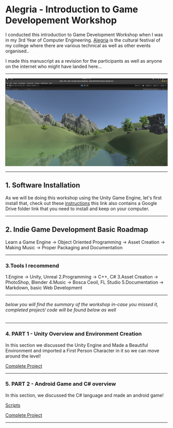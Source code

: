 # Alegria - Introduction to Game Developement Workshop

I conducted this introduction to Game Development Workshop when I was in my 3rd Year of Computer Engineering. [Alegria](https://alegria.co.in/) is the cultural festival of my college where there are various technical as well as other events organised..

I made this manuscript as a revision for the participants as well as anyone on the internet who might have landed here...

---

![img](banner.png)

---

## 1. Software Installation
As we will be doing this workshop using the Unity Game Engine, let's first install that, check out these [instructions](./install-instructions/instructions.md) this link also contains a Google Drive folder link that you need to install and keep on your computer.

---

## 2. Indie Game Development Basic Roadmap
Learn a Game Engine -> Object Oriented Programming -> Asset Creation -> Making Music -> Proper Packaging and Documentation

---

### 3.Tools I recommend
1.Engine -> Unity, Unreal
2.Programming -> C++, C#
3.Asset Creation -> PhotoShop, Blender
4.Music -> Bosca Ceoil, FL Studio
5.Documentation -> Markdown, basic Web Development

---

###### below you will find the summary of the workshop in-case you missed it, completed project/ code will be found below as well

---

### 4. PART 1 - Unity Overview and Environment Creation
In this section we discussed the Unity Engine and Made a Beautiful Environment and imported a First Person Character in it so we can move around the level!

[Complete Project](https://github.com/tanmayhinge/alegria-gamedev-workshop/tree/master/first)

---

### 5. PART 2 - Android Game and C# overview
In this section, we discussed the C# language and made an android game! 

[Scripts](./Scripts/Scripts.md)

[Complete Project](https://github.com/tanmayhinge/alegria-gamedev-workshop/tree/master/second)

---